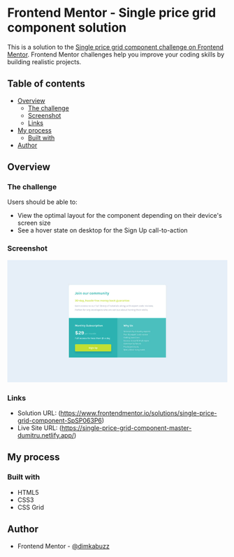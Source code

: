 # Frontend Mentor - Single price grid component solution

This is a solution to the [Single price grid component challenge on Frontend Mentor](https://www.frontendmentor.io/challenges/single-price-grid-component-5ce41129d0ff452fec5abbbc). Frontend Mentor challenges help you improve your coding skills by building realistic projects.

## Table of contents

- [Overview](#overview)
  - [The challenge](#the-challenge)
  - [Screenshot](#screenshot)
  - [Links](#links)
- [My process](#my-process)
  - [Built with](#built-with)
- [Author](#author)

## Overview

### The challenge

Users should be able to:

- View the optimal layout for the component depending on their device's screen size
- See a hover state on desktop for the Sign Up call-to-action

### Screenshot

![](./screenshot.jpg)

### Links

- Solution URL: (https://www.frontendmentor.io/solutions/single-price-grid-component-SpSP063P6)
- Live Site URL: (https://single-price-grid-component-master-dumitru.netlify.app/)

## My process

### Built with

- HTML5
- CSS3
- CSS Grid

## Author

- Frontend Mentor - [@dimkabuzz](https://www.frontendmentor.io/profile/dimkabuzz)
